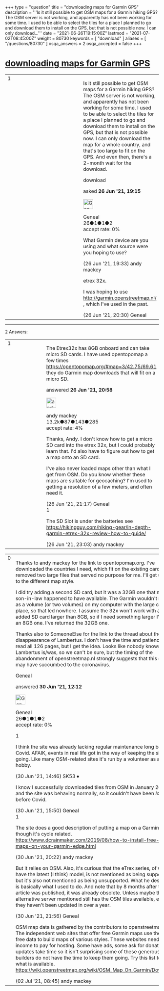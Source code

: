 +++
type = "question"
title = "downloading maps for Garmin GPS"
description = '''Is it still possible to get OSM maps for a Garmin hiking GPS? The OSM server is not working, and apparently has not been working for some time. I used to be able to select the tiles for a place I planned to go and download them to install on the GPS, but that is not possible now. I can only download...'''
date = "2021-06-26T19:15:00Z"
lastmod = "2021-07-02T08:45:00Z"
weight = 80730
keywords = [ "download" ]
aliases = [ "/questions/80730" ]
osqa_answers = 2
osqa_accepted = false
+++

<div class="headNormal">

# [downloading maps for Garmin GPS](/questions/80730/downloading-maps-for-garmin-gps)

</div>

<div id="main-body">

<div id="askform">

<table id="question-table" style="width:100%;">
<colgroup>
<col style="width: 50%" />
<col style="width: 50%" />
</colgroup>
<tbody>
<tr>
<td style="width: 30px; vertical-align: top"><div class="vote-buttons">
<span id="post-80730-upvote" class="ajax-command post-vote up" rel="nofollow" title="I like this post (click again to cancel)"> </span>
<div id="post-80730-score" class="post-score" title="current number of votes">
1
</div>
<span id="post-80730-downvote" class="ajax-command post-vote down" rel="nofollow" title="I dont like this post (click again to cancel)"> </span> <span id="favorite-mark" class="ajax-command favorite-mark" rel="nofollow" title="mark/unmark this question as favorite (click again to cancel)"> </span>
<div id="favorite-count" class="favorite-count">
&#10;</div>
</div></td>
<td><div id="item-right">
<div class="question-body">
<p>Is it still possible to get OSM maps for a Garmin hiking GPS? The OSM server is not working, and apparently has not been working for some time. I used to be able to select the tiles for a place I planned to go and download them to install on the GPS, but that is not possible now. I can only download the map for a whole country, and that's too large to fit on the GPS. And even then, there's a 2-month wait for the download.</p>
</div>
<div id="question-tags" class="tags-container tags">
<span class="post-tag tag-link-download" rel="tag" title="see questions tagged &#39;download&#39;">download</span>
</div>
<div id="question-controls" class="post-controls">
&#10;</div>
<div class="post-update-info-container">
<div class="post-update-info post-update-info-user">
<p>asked <strong>26 Jun '21, 19:15</strong></p>
<img src="https://secure.gravatar.com/avatar/c797c1b223d1193a649388ff0b8d4a4c?s=32&amp;d=identicon&amp;r=g" class="gravatar" width="32" height="32" alt="Geneal&#39;s gravatar image" />
<p><span>Geneal</span><br />
<span class="score" title="26 reputation points">26</span><span title="1 badges"><span class="badge1">●</span><span class="badgecount">1</span></span><span title="1 badges"><span class="silver">●</span><span class="badgecount">1</span></span><span title="2 badges"><span class="bronze">●</span><span class="badgecount">2</span></span><br />
<span class="accept_rate" title="Rate of the user&#39;s accepted answers">accept rate:</span> <span title="Geneal has no accepted answers">0%</span></p>
</div>
</div>
<div id="comments-container-80730" class="comments-container">
<span id="80731"></span>
<div id="comment-80731" class="comment">
<div id="post-80731-score" class="comment-score">
&#10;</div>
<div class="comment-text">
<p>What Garmin device are you using and what source were you hoping to use?</p>
</div>
<div id="comment-80731-info" class="comment-info">
<span class="comment-age">(26 Jun '21, 19:33)</span> <span class="comment-user userinfo">andy mackey</span>
</div>
</div>
<span id="80734"></span>
<div id="comment-80734" class="comment">
<div id="post-80734-score" class="comment-score">
&#10;</div>
<div class="comment-text">
<p>etrex 32x.</p>
<p>I was hoping to use <a href="http://garmin.openstreetmap.nl/">http://garmin.openstreetmap.nl/</a> , which I've used in the past.</p>
</div>
<div id="comment-80734-info" class="comment-info">
<span class="comment-age">(26 Jun '21, 20:30)</span> <span class="comment-user userinfo">Geneal</span>
</div>
</div>
</div>
<div id="comment-tools-80730" class="comment-tools">
&#10;</div>
<div class="clear">
&#10;</div>
<div id="comment-80730-form-container" class="comment-form-container">
&#10;</div>
<div class="clear">
&#10;</div>
</div></td>
</tr>
</tbody>
</table>

------------------------------------------------------------------------

<div class="tabBar">

<span id="sort-top"></span>

<div class="headQuestions">

2 Answers:

</div>

</div>

<span id="80739"></span>

<div id="answer-container-80739" class="answer">

<table style="width:100%;">
<colgroup>
<col style="width: 50%" />
<col style="width: 50%" />
</colgroup>
<tbody>
<tr>
<td style="width: 30px; vertical-align: top"><div class="vote-buttons">
<span id="post-80739-upvote" class="ajax-command post-vote up" rel="nofollow" title="I like this post (click again to cancel)"> </span>
<div id="post-80739-score" class="post-score" title="current number of votes">
1
</div>
<span id="post-80739-downvote" class="ajax-command post-vote down" rel="nofollow" title="I dont like this post (click again to cancel)"> </span>
</div></td>
<td><div class="item-right">
<div class="answer-body">
<p>The Etrex32x has 8GB onboard and can take micro SD cards. I have used opentopomap a few times <a href="https://opentopomap.org/#map=3/42.75/69.61">https://opentopomap.org/#map=3/42.75/69.61</a> they do Garmin map downloads that will fit on a micro SD.</p>
</div>
<div class="answer-controls post-controls">
&#10;</div>
<div class="post-update-info-container">
<div class="post-update-info post-update-info-user">
<p>answered <strong>26 Jun '21, 20:58</strong></p>
<img src="https://secure.gravatar.com/avatar/efa7ca36d4499200879223dc5ad5ecac?s=32&amp;d=identicon&amp;r=g" class="gravatar" width="32" height="32" alt="andy%20mackey&#39;s gravatar image" />
<p><span>andy mackey</span><br />
<span class="score" title="13238 reputation points"><span>13.2k</span></span><span title="87 badges"><span class="badge1">●</span><span class="badgecount">87</span></span><span title="143 badges"><span class="silver">●</span><span class="badgecount">143</span></span><span title="285 badges"><span class="bronze">●</span><span class="badgecount">285</span></span><br />
<span class="accept_rate" title="Rate of the user&#39;s accepted answers">accept rate:</span> <span title="andy mackey has 37 accepted answers">4%</span></p>
</div>
</div>
<div id="comments-container-80739" class="comments-container">
<span id="80740"></span>
<div id="comment-80740" class="comment">
<div id="post-80740-score" class="comment-score">
&#10;</div>
<div class="comment-text">
<p>Thanks, Andy. I don't know how to get a micro SD card into the etrex 32x, but I could probably learn that. I'd also have to figure out how to get a map onto an SD card.</p>
<p>I've also never loaded maps other than what I get from OSM. Do you know whether these maps are suitable for geocaching? I'm used to getting a resolution of a few meters, and often need it.</p>
</div>
<div id="comment-80740-info" class="comment-info">
<span class="comment-age">(26 Jun '21, 21:17)</span> <span class="comment-user userinfo">Geneal</span>
</div>
</div>
<span id="80742"></span>
<div id="comment-80742" class="comment">
<div id="post-80742-score" class="comment-score">
1
</div>
<div class="comment-text">
<p>The SD Slot is under the batteries see <a href="https://hikingguy.com/hiking-gear/in-depth-garmin-etrex-32x-review-how-to-guide/">https://hikingguy.com/hiking-gear/in-depth-garmin-etrex-32x-review-how-to-guide/</a></p>
</div>
<div id="comment-80742-info" class="comment-info">
<span class="comment-age">(26 Jun '21, 23:03)</span> <span class="comment-user userinfo">andy mackey</span>
</div>
</div>
</div>
<div id="comment-tools-80739" class="comment-tools">
&#10;</div>
<div class="clear">
&#10;</div>
<div id="comment-80739-form-container" class="comment-form-container">
&#10;</div>
<div class="clear">
&#10;</div>
</div></td>
</tr>
</tbody>
</table>

</div>

<span id="80779"></span>

<div id="answer-container-80779" class="answer answered-by-owner">

<table style="width:100%;">
<colgroup>
<col style="width: 50%" />
<col style="width: 50%" />
</colgroup>
<tbody>
<tr>
<td style="width: 30px; vertical-align: top"><div class="vote-buttons">
<span id="post-80779-upvote" class="ajax-command post-vote up" rel="nofollow" title="I like this post (click again to cancel)"> </span>
<div id="post-80779-score" class="post-score" title="current number of votes">
0
</div>
<span id="post-80779-downvote" class="ajax-command post-vote down" rel="nofollow" title="I dont like this post (click again to cancel)"> </span>
</div></td>
<td><div class="item-right">
<div class="answer-body">
<p>Thanks to andy mackey for the link to opentopomap.org. I've downloaded the countries I need, which fit on the existing card after I removed two large files that served no purpose for me. I'll get used to the different map style.</p>
<p>I did try adding a second SD card, but it was a 32GB one that my son-in-law happened to have available. The Garmin wouldn't mount as a volume (or two volumes) on my computer with the large card in place, so that led nowhere. I assume the 32x won't work with an added SD card larger than 8GB, so if I need something larger I'll get an 8GB one. I've returned the 32GB one.</p>
<p>Thanks also to SomeoneElse for the link to the thread about the disappearance of Lambertus. I don't have the time and patience to read all 126 pages, but I get the idea. Looks like nobody knows who Lambertus is/was, so we can't be sure, but the timing of the abandonment of openstreetmap.nl strongly suggests that this site may have succumbed to the coronavirus.</p>
<p>Geneal</p>
</div>
<div class="answer-controls post-controls">
&#10;</div>
<div class="post-update-info-container">
<div class="post-update-info post-update-info-user">
<p>answered <strong>30 Jun '21, 12:12</strong></p>
<img src="https://secure.gravatar.com/avatar/c797c1b223d1193a649388ff0b8d4a4c?s=32&amp;d=identicon&amp;r=g" class="gravatar" width="32" height="32" alt="Geneal&#39;s gravatar image" />
<p><span>Geneal</span><br />
<span class="score" title="26 reputation points">26</span><span title="1 badges"><span class="badge1">●</span><span class="badgecount">1</span></span><span title="1 badges"><span class="silver">●</span><span class="badgecount">1</span></span><span title="2 badges"><span class="bronze">●</span><span class="badgecount">2</span></span><br />
<span class="accept_rate" title="Rate of the user&#39;s accepted answers">accept rate:</span> <span title="Geneal has no accepted answers">0%</span></p>
</div>
</div>
<div id="comments-container-80779" class="comments-container">
<span id="80780"></span>
<div id="comment-80780" class="comment">
<div id="post-80780-score" class="comment-score">
1
</div>
<div class="comment-text">
<p>I think the site was already lacking regular maintenance long before Covid. AFAIK, events in real life got in the way of keeping the site going. Like many OSM-related sites it's run by a volunteer as a hobby.</p>
</div>
<div id="comment-80780-info" class="comment-info">
<span class="comment-age">(30 Jun '21, 14:46)</span> <span class="comment-user userinfo">SK53 ♦</span>
</div>
</div>
<span id="80782"></span>
<div id="comment-80782" class="comment">
<div id="post-80782-score" class="comment-score">
&#10;</div>
<div class="comment-text">
<p>I know I successfully downloaded tiles from OSM in January 2020, and the site was behaving normally, so it couldn't have been <em>long</em> before Covid.</p>
</div>
<div id="comment-80782-info" class="comment-info">
<span class="comment-age">(30 Jun '21, 15:50)</span> <span class="comment-user userinfo">Geneal</span>
</div>
</div>
<span id="80788"></span>
<div id="comment-80788" class="comment">
<div id="post-80788-score" class="comment-score">
1
</div>
<div class="comment-text">
<p>The site does a good description of putting a map on a Garmin even though it's cycle related. <a href="https://www.dcrainmaker.com/2019/08/how-to-install-free-maps-on-your-garmin-edge.html">https://www.dcrainmaker.com/2019/08/how-to-install-free-maps-on-your-garmin-edge.html</a></p>
</div>
<div id="comment-80788-info" class="comment-info">
<span class="comment-age">(30 Jun '21, 20:22)</span> <span class="comment-user userinfo">andy mackey</span>
</div>
</div>
<span id="80789"></span>
<div id="comment-80789" class="comment">
<div id="post-80789-score" class="comment-score">
&#10;</div>
<div class="comment-text">
<p>But it relies on OSM. Also, it's curious that the eTrex series, of which I have the latest (I think) model, is not mentioned as being supported, but it's also not mentioned as being unsupported. What he describes is basically what I used to do. And note that by 8 months after this article was published, it was already obsolete. Unless maybe the alternative server mentioned still has the OSM tiles available, even if they haven't been updated in over a year.</p>
</div>
<div id="comment-80789-info" class="comment-info">
<span class="comment-age">(30 Jun '21, 21:56)</span> <span class="comment-user userinfo">Geneal</span>
</div>
</div>
<span id="80796"></span>
<div id="comment-80796" class="comment">
<div id="post-80796-score" class="comment-score">
&#10;</div>
<div class="comment-text">
<p>OSM map data is gathered by the contributors to openstreetmap. The independent web sites that offer free Garmin maps use the this free data to build maps of various styles. These websites need some income to pay for hosting. Some have ads, some ask for donations, updates take time so it isn't surprising some of these generous map builders do not have the time to keep them going. Try this list to see what is available. <a href="https://wiki.openstreetmap.org/wiki/OSM_Map_On_Garmin/Download">https://wiki.openstreetmap.org/wiki/OSM_Map_On_Garmin/Download</a></p>
</div>
<div id="comment-80796-info" class="comment-info">
<span class="comment-age">(02 Jul '21, 08:45)</span> <span class="comment-user userinfo">andy mackey</span>
</div>
</div>
</div>
<div id="comment-tools-80779" class="comment-tools">
&#10;</div>
<div class="clear">
&#10;</div>
<div id="comment-80779-form-container" class="comment-form-container">
&#10;</div>
<div class="clear">
&#10;</div>
</div></td>
</tr>
</tbody>
</table>

</div>

<div class="paginator-container-left">

</div>

</div>

</div>

